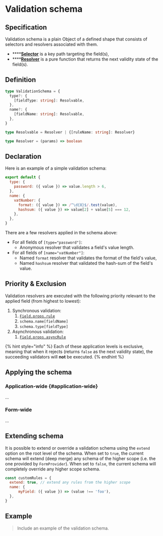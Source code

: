 # Validation schema

## Specification

Validation schema is a plain Object of a defined shape that consists of selectors and resolvers associated with them.

* \*\*\*\*[**Selector**](rule-definition.md#selector) is a key path targeting the field\(s\),
* \*\*\*\*[**Resolver**](rule-definition.md#resolver) is a pure function that returns the next validity state of the field\(s\).

## Definition

```typescript
type ValidationSchema = {
  type?: {
    [fieldType: string]: Resolvable,
  },
  name?: {
    [fieldName: string]: Resolvable,
  },
}

type Resolvable = Resolver | {[ruleName: string]: Resolver}

type Resolver = (params) => boolean
```

## Declaration

Here is an example of a simple validation schema:

```javascript
export default {
  type: {
    password: ({ value }) => value.length > 6,
  },
  name: {
    vatNumber: {
      format: ({ value }) => /^\d{8}$/.test(value),
      hashsum: ({ value }) => value[2] + value[5] === 12,
    },
  },
}
```

There are a few resolvers applied in the schema above:

* For all fields of `[type="password"]`:
  * Anonymous resolver that validates a field's value length.
* For all fields of `[name="vatNumber"]`:
  * Named `format` resolver that validates the format of the field's value,
  * Named `hashsum` resolver that validated the hash-sum of the field's value.

## Priority & Exclusion

Validation resolvers are executed with the following priority relevant to the applied field \(from highest to lowest\):

1. Synchronous validation:
   1. [`Field.props.rule`](../../components/field/props/rule.md)
   2. `schema.name[fieldName]`
   3. `schema.type[fieldType]`
2. Asynchronous validation:
   1. [`Field.props.asyncRule`](../../components/field/props/asyncrule.md)

{% hint style="info" %}
Each of these application levels is exclusive, meaning that when it rejects \(returns `false` as the next validity state\), the succeeding validators will **not** be executed.
{% endhint %}

## Applying the schema

### Application-wide {#application-wide}

...

### Form-wide

...

## Extending schema

It is possible to extend or override a validation schema using the `extend` option on the root level of the schema. When set to `true`, the current schema will extend \(deep merge\) any schema of the higher scope \(i.e. the one provided by `FormProvider`\). When set to `false`, the current schema will completely override any higher scope schema.

```javascript
const customRules = {
  extend: true, // extend any rules from the higher scope
  name: {
      myField: ({ value }) => (value !== 'foo'),
  },
}
```

## Example

> Include an example of the validation schema.




